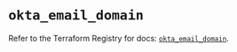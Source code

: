 # `okta_email_domain`

Refer to the Terraform Registry for docs: [`okta_email_domain`](https://registry.terraform.io/providers/okta/okta/4.12.0/docs/resources/email_domain).
